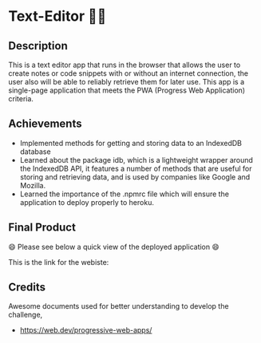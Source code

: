 # Text-Editor 🤳🏻

## Description

This is a text editor app that runs in the browser that allows the user to create notes or code snippets with or without an internet connection, the user also will be able to reliably retrieve them for later use. This app is a single-page application that meets the PWA (Progress Web Application) criteria.


## Achievements

- Implemented methods for getting and storing data to an IndexedDB database
- Learned about the package idb, which is a lightweight wrapper around the IndexedDB API, it features a number of methods that are useful for storing and retrieving data, and is used by companies like Google and Mozilla.
- Learned the importance of the .npmrc file which will ensure the application to deploy properly to heroku.

## Final Product

 
😄 Please see below a quick view of the deployed application 😄 



This is the link for the webiste: 

## Credits 

Awesome documents used for better understanding to develop the challenge,

- https://web.dev/progressive-web-apps/
